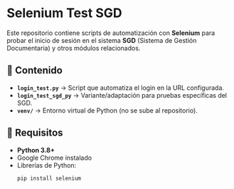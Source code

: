# Selenium Test SGD

Este repositorio contiene scripts de automatización con **Selenium** para probar el inicio de sesión en el sistema **SGD** (Sistema de Gestión Documentaria) y otros módulos relacionados.

## 📂 Contenido

- **`login_test.py`** → Script que automatiza el login en la URL configurada.
- **`login_test_sgd_py`** → Variante/adaptación para pruebas específicas del SGD.
- **`venv/`** → Entorno virtual de Python (no se sube al repositorio).

## 🚀 Requisitos

- **Python 3.8+**
- Google Chrome instalado
- Librerías de Python:
  ```bash
  pip install selenium
